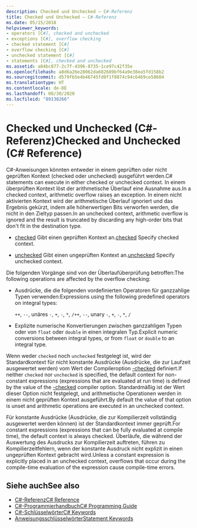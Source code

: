 ```yaml
---
description: Checked und Unchecked – C#-Referenz
title: Checked und Unchecked – C#-Referenz
ms.date: 05/15/2018
helpviewer_keywords:
- operators [C#], checked and unchecked
- exceptions [C#], overflow checking
- checked statement [C#]
- overflow checking [C#]
- unchecked statement [C#]
- statements [C#], checked and unchecked
ms.assetid: a84bc877-2c7f-4396-8735-1ce97c42f35e
ms.openlocfilehash: a8d6a26e28062da682689bf64a9e38ea5fd158b2
ms.sourcegitcommit: d579fb5e4b46745fd0f1f8874c94c6469ce58604
ms.translationtype: HT
ms.contentlocale: de-DE
ms.lasthandoff: 08/30/2020
ms.locfileid: "89138266"
---
```

# <a name="checked-and-unchecked-c-reference"></a><span data-ttu-id="968af-103">Checked und Unchecked (C#-Referenz)</span><span class="sxs-lookup"><span data-stu-id="968af-103">Checked and Unchecked (C# Reference)</span></span>
<span data-ttu-id="968af-104">C#-Anweisungen könnten entweder in einem geprüften oder nicht geprüften Kontext (checked oder unchecked) ausgeführt werden.</span><span class="sxs-lookup"><span data-stu-id="968af-104">C# statements can execute in either checked or unchecked context.</span></span> <span data-ttu-id="968af-105">In einem überprüften Kontext löst der arithmetische Überlauf eine Ausnahme aus.</span><span class="sxs-lookup"><span data-stu-id="968af-105">In a checked context, arithmetic overflow raises an exception.</span></span> <span data-ttu-id="968af-106">In einem nicht aktivierten Kontext wird der arithmetische Überlauf ignoriert und das Ergebnis gekürzt, indem alle höherwertigen Bits verworfen werden, die nicht in den Zieltyp passen.</span><span class="sxs-lookup"><span data-stu-id="968af-106">In an unchecked context, arithmetic overflow is ignored and the result is truncated by discarding any high-order bits that don't fit in the destination type.</span></span>  
  
- <span data-ttu-id="968af-107">[checked](checked.md) Gibt einen geprüften Kontext an.</span><span class="sxs-lookup"><span data-stu-id="968af-107">[checked](checked.md) Specify checked context.</span></span>  
  
- <span data-ttu-id="968af-108">[unchecked](unchecked.md) Gibt einen ungeprüften Kontext an.</span><span class="sxs-lookup"><span data-stu-id="968af-108">[unchecked](unchecked.md) Specify unchecked context.</span></span>  
  
 <span data-ttu-id="968af-109">Die folgenden Vorgänge sind von der Überlaufüberprüfung betroffen:</span><span class="sxs-lookup"><span data-stu-id="968af-109">The following operations are affected by the overflow checking:</span></span>  
  
- <span data-ttu-id="968af-110">Ausdrücke, die die folgenden vordefinierten Operatoren für ganzzahlige Typen verwenden:</span><span class="sxs-lookup"><span data-stu-id="968af-110">Expressions using the following predefined operators on integral types:</span></span>  
  
     <span data-ttu-id="968af-111">`++`, `--`, unäres `-`, `+`, `-`, `*`, `/`</span><span class="sxs-lookup"><span data-stu-id="968af-111">`++`, `--`, unary `-`, `+`, `-`, `*`, `/`</span></span>  
  
- <span data-ttu-id="968af-112">Explizite numerische Konvertierungen zwischen ganzzahligen Typen oder von `float` oder `double` in einen integralen Typ.</span><span class="sxs-lookup"><span data-stu-id="968af-112">Explicit numeric conversions between integral types, or from `float` or `double` to an integral type.</span></span>  
  
 <span data-ttu-id="968af-113">Wenn weder `checked` noch `unchecked` festgelegt ist, wird der Standardkontext für nicht konstante Ausdrücke (Ausdrücke, die zur Laufzeit ausgewertet werden) vom Wert der Compileroption [-checked](../compiler-options/checked-compiler-option.md) definiert.</span><span class="sxs-lookup"><span data-stu-id="968af-113">If neither `checked` nor `unchecked` is specified, the default context for non-constant expressions (expressions that are evaluated at run time) is defined by the value of the [-checked](../compiler-options/checked-compiler-option.md) compiler option.</span></span> <span data-ttu-id="968af-114">Standardmäßig ist der Wert dieser Option nicht festgelegt, und arithmetische Operationen werden in einem nicht geprüften Kontext ausgeführt.</span><span class="sxs-lookup"><span data-stu-id="968af-114">By default the value of that option is unset and arithmetic operations are executed in an unchecked context.</span></span>

 <span data-ttu-id="968af-115">Für konstante Ausdrücke (Ausdrücke, die zur Kompilierzeit vollständig ausgewertet werden können) ist der Standardkontext immer geprüft.</span><span class="sxs-lookup"><span data-stu-id="968af-115">For constant expressions (expressions that can be fully evaluated at compile time), the default context is always checked.</span></span> <span data-ttu-id="968af-116">Überläufe, die während der Auswertung des Ausdrucks zur Kompilierzeit auftreten, führen zu Kompilierzeitfehlern, wenn der konstante Ausdruck nicht explizit in einen ungeprüften Kontext gebracht wird.</span><span class="sxs-lookup"><span data-stu-id="968af-116">Unless a constant expression is explicitly placed in an unchecked context, overflows that occur during the compile-time evaluation of the expression cause compile-time errors.</span></span>
  
## <a name="see-also"></a><span data-ttu-id="968af-117">Siehe auch</span><span class="sxs-lookup"><span data-stu-id="968af-117">See also</span></span>

- [<span data-ttu-id="968af-118">C#-Referenz</span><span class="sxs-lookup"><span data-stu-id="968af-118">C# Reference</span></span>](../index.md)
- [<span data-ttu-id="968af-119">C#-Programmierhandbuch</span><span class="sxs-lookup"><span data-stu-id="968af-119">C# Programming Guide</span></span>](../../programming-guide/index.md)
- [<span data-ttu-id="968af-120">C#-Schlüsselwörter</span><span class="sxs-lookup"><span data-stu-id="968af-120">C# Keywords</span></span>](index.md)
- [<span data-ttu-id="968af-121">Anweisungsschlüsselwörter</span><span class="sxs-lookup"><span data-stu-id="968af-121">Statement Keywords</span></span>](statement-keywords.md)
